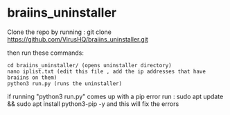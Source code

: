 # braiins_uninstaller
 
Clone the repo by running : git clone https://github.com/VirusHQ/braiins_uninstaller.git 

then run these commands:

    cd braiins_uninstaller/ (opens uninstaller directory)
    nano iplist.txt (edit this file , add the ip addresses that have braiins on them)
    python3 run.py (runs the uninstaller)

if running "python3 run.py" comes up with a pip error run :
    sudo apt update && sudo apt install python3-pip -y 
and this will fix the errors